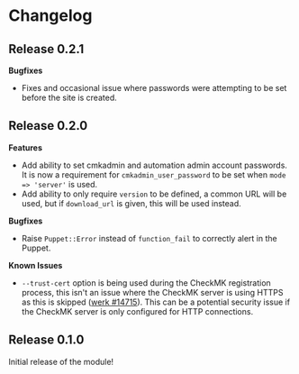 # Changelog

## Release 0.2.1

**Bugfixes**

- Fixes and occasional issue where passwords were attempting to be set before the site is created.

## Release 0.2.0

**Features**

- Add ability to set cmkadmin and automation admin account passwords. It is now a requirement for `cmkadmin_user_password` to be set when `mode => 'server'` is used.
- Add ability to only require `version` to be defined, a common URL will be used, but if `download_url` is given, this will be used instead.

**Bugfixes**

- Raise `Puppet::Error` instead of `function_fail` to correctly alert in the Puppet.

**Known Issues**

- `--trust-cert` option is being used during the CheckMK registration process, this isn't an issue where the CheckMK server is using HTTPS as this is skipped ([werk #14715](https://checkmk.com/werk/14715)).
  This can be a potential security issue if the CheckMK server is only configured for HTTP connections.

## Release 0.1.0

Initial release of the module!